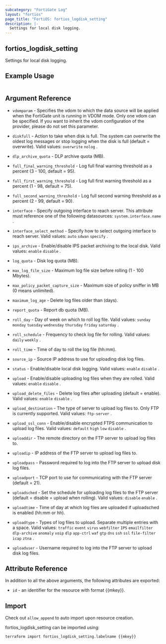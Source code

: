 ```yaml
---
subcategory: "FortiGate Log"
layout: "fortios"
page_title: "FortiOS: fortios_logdisk_setting"
description: |-
  Settings for local disk logging.
---
```


## fortios_logdisk_setting
Settings for local disk logging.

## Example Usage

```hcl

```

## Argument Reference
* `vdomparam` - Specifies the vdom to which the data source will be applied when the FortiGate unit is running in VDOM mode. Only one vdom can be specified. If you want to inherit the vdom configuration of the provider, please do not set this parameter.

* `diskfull` - Action to take when disk is full. The system can overwrite the oldest log messages or stop logging when the disk is full (default = overwrite). Valid values: `overwrite` `nolog` .
* `dlp_archive_quota` - DLP archive quota (MB).
* `full_final_warning_threshold` - Log full final warning threshold as a percent (3 - 100, default = 95).
* `full_first_warning_threshold` - Log full first warning threshold as a percent (1 - 98, default = 75).
* `full_second_warning_threshold` - Log full second warning threshold as a percent (2 - 99, default = 90).
* `interface` - Specify outgoing interface to reach server. This attribute must reference one of the following datasources: `system.interface.name` .
* `interface_select_method` - Specify how to select outgoing interface to reach server. Valid values: `auto` `sdwan` `specify` .
* `ips_archive` - Enable/disable IPS packet archiving to the local disk. Valid values: `enable` `disable` .
* `log_quota` - Disk log quota (MB).
* `max_log_file_size` - Maximum log file size before rolling (1 - 100 Mbytes).
* `max_policy_packet_capture_size` - Maximum size of policy sniffer in MB (0 means unlimited).
* `maximum_log_age` - Delete log files older than (days).
* `report_quota` - Report db quota (MB).
* `roll_day` - Day of week on which to roll log file. Valid values: `sunday` `monday` `tuesday` `wednesday` `thursday` `friday` `saturday` .
* `roll_schedule` - Frequency to check log file for rolling. Valid values: `daily` `weekly` .
* `roll_time` - Time of day to roll the log file (hh:mm).
* `source_ip` - Source IP address to use for uploading disk log files.
* `status` - Enable/disable local disk logging. Valid values: `enable` `disable` .
* `upload` - Enable/disable uploading log files when they are rolled. Valid values: `enable` `disable` .
* `upload_delete_files` - Delete log files after uploading (default = enable). Valid values: `enable` `disable` .
* `upload_destination` - The type of server to upload log files to. Only FTP is currently supported. Valid values: `ftp-server` .
* `upload_ssl_conn` - Enable/disable encrypted FTPS communication to upload log files. Valid values: `default` `high` `low` `disable` .
* `uploaddir` - The remote directory on the FTP server to upload log files to.
* `uploadip` - IP address of the FTP server to upload log files to.
* `uploadpass` - Password required to log into the FTP server to upload disk log files.
* `uploadport` - TCP port to use for communicating with the FTP server (default = 21).
* `uploadsched` - Set the schedule for uploading log files to the FTP server (default = disable = upload when rolling). Valid values: `disable` `enable` .
* `uploadtime` - Time of day at which log files are uploaded if uploadsched is enabled (hh:mm or hh).
* `uploadtype` - Types of log files to upload. Separate multiple entries with a space. Valid values: `traffic` `event` `virus` `webfilter` `IPS` `emailfilter` `dlp-archive` `anomaly` `voip` `dlp` `app-ctrl` `waf` `gtp` `dns` `ssh` `ssl` `file-filter` `icap` `ztna` .
* `uploaduser` - Username required to log into the FTP server to upload disk log files.

## Attribute Reference

In addition to all the above arguments, the following attributes are exported:
* `id` - an identifier for the resource with format {{mkey}}.

## Import

Check out `allow_append` to auto import upon resource creation.

fortios_logdisk_setting can be imported using:
```sh
terraform import fortios_logdisk_setting.labelname {{mkey}}
```
